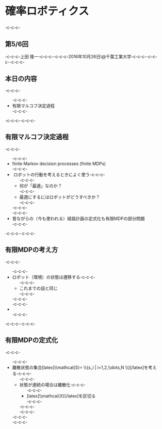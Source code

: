 <h1 style="font-size: 250%;">確率ロボティクス</h1>-c-c-c-<h2>第5/6回</h2>-c-c-c-上田 隆一-c-c-c--c-c-c-2016年10月26日\@千葉工業大学-c-c-c--c-c-c-<!--nextpage-->-c-c-c-<h2>本日の内容</h2>-c-c-c-<ul>-c-c-c- 	<li>有限マルコフ決定過程</li>-c-c-c-</ul>-c-c-c-<!--nextpage-->-c-c-c-<h2>有限マルコフ決定過程</h2>-c-c-c-<ul>-c-c-c- 	<li>finite Markov decision processes (finite MDPs)</li>-c-c-c- 	<li> ロボットの行動を考えるときによく使う-c-c-c-<ul>-c-c-c- 	<li>何が「最適」なのか？</li>-c-c-c- 	<li>最適にするにはロボットがどうすべきか？</li>-c-c-c-</ul>-c-c-c-</li>-c-c-c- 	<li>昔ながらの（今も使われる）経路計画の定式化も有限MDPの部分問題</li>-c-c-c-</ul>-c-c-c-<!--nextpage-->-c-c-c-<h2>有限MDPの考え方</h2>-c-c-c-<ul>-c-c-c- 	<li>ロボット（環境）の状態は遷移する-c-c-c-<ul>-c-c-c- 	<li>これまでの話と同じ</li>-c-c-c-</ul>-c-c-c-</li>-c-c-c- 	<li></li>-c-c-c-</ul>-c-c-c-<!--nextpage-->-c-c-c-<h2>有限MDPの定式化</h2>-c-c-c-<ul>-c-c-c- 	<li>離散状態の集合[latex]\\mathcal{S}= \\{s_i | i=1,2,\\dots,N \\}[/latex]を考える-c-c-c-<ul>-c-c-c- 	<li>状態が連続の場合は離散化-c-c-c-<ul>-c-c-c- 	<li>[latex]\\mathcal{X}[/latex]を区切る</li>-c-c-c-</ul>-c-c-c-</li>-c-c-c-</ul>-c-c-c-</li>-c-c-c-</ul>
